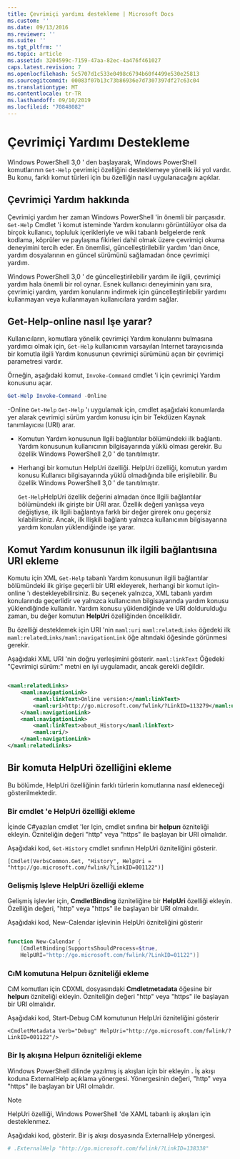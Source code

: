 ```yaml
---
title: Çevrimiçi yardımı destekleme | Microsoft Docs
ms.custom: ''
ms.date: 09/13/2016
ms.reviewer: ''
ms.suite: ''
ms.tgt_pltfrm: ''
ms.topic: article
ms.assetid: 3204599c-7159-47aa-82ec-4a476f461027
caps.latest.revision: 7
ms.openlocfilehash: 5c5707d1c533e0498c6794b60f4499e530e25813
ms.sourcegitcommit: 00083f07b13c73b86936e7d7307397df27c63c04
ms.translationtype: MT
ms.contentlocale: tr-TR
ms.lasthandoff: 09/10/2019
ms.locfileid: "70848082"
---
```

# <a name="supporting-online-help"></a>Çevrimiçi Yardımı Destekleme

Windows PowerShell 3,0 ' den başlayarak, Windows PowerShell komutlarının `Get-Help` çevrimiçi özelliğini desteklemeye yönelik iki yol vardır. Bu konu, farklı komut türleri için bu özelliğin nasıl uygulanacağını açıklar.

## <a name="about-online-help"></a>Çevrimiçi Yardım hakkında

Çevrimiçi yardım her zaman Windows PowerShell 'in önemli bir parçasıdır. `Get-Help` Cmdlet 'i komut isteminde Yardım konularını görüntülüyor olsa da birçok kullanıcı, topluluk içerikleriyle ve wiki tabanlı belgelerde renk kodlama, köprüler ve paylaşma fikirleri dahil olmak üzere çevrimiçi okuma deneyimini tercih eder. En önemlisi, güncelleştirilebilir yardım 'dan önce, yardım dosyalarının en güncel sürümünü sağlamadan önce çevrimiçi yardım.

Windows PowerShell 3,0 ' de güncelleştirilebilir yardım ile ilgili, çevrimiçi yardım hala önemli bir rol oynar. Esnek kullanıcı deneyiminin yanı sıra, çevrimiçi yardım, yardım konularını indirmek için güncelleştirilebilir yardımı kullanmayan veya kullanmayan kullanıcılara yardım sağlar.

## <a name="how-get-help--online-works"></a>Get-Help-online nasıl Işe yarar?

Kullanıcıların, komutlara yönelik çevrimiçi Yardım konularını bulmasına yardımcı olmak için, `Get-Help` kullanıcının varsayılan Internet tarayıcısında bir komutla ilgili Yardım konusunun çevrimiçi sürümünü açan bir çevrimiçi parametresi vardır.

Örneğin, aşağıdaki komut, `Invoke-Command` cmdlet 'i için çevrimiçi Yardım konusunu açar.

```powershell
Get-Help Invoke-Command -Online
```

-Online `Get-Help` `Get-Help` 'ı uygulamak için, cmdlet aşağıdaki konumlarda yer alarak çevrimiçi sürüm yardım konusu için bir Tekdüzen Kaynak tanımlayıcısı (URI) arar.

- Komutun Yardım konusunun Ilgili bağlantılar bölümündeki ilk bağlantı. Yardım konusunun kullanıcının bilgisayarında yüklü olması gerekir. Bu özellik Windows PowerShell 2,0 ' de tanıtılmıştır.

- Herhangi bir komutun HelpUri özelliği. HelpUri özelliği, komutun yardım konusu Kullanıcı bilgisayarında yüklü olmadığında bile erişilebilir. Bu özellik Windows PowerShell 3,0 ' de tanıtılmıştır.

  `Get-Help`HelpUri özellik değerini almadan önce Ilgili bağlantılar bölümündeki ilk girişte bir URI arar. Özellik değeri yanlışsa veya değiştiyse, ilk Ilgili bağlantıya farklı bir değer girerek onu geçersiz kılabilirsiniz. Ancak, ilk Ilişkili bağlantı yalnızca kullanıcının bilgisayarına yardım konuları yüklendiğinde işe yarar.

## <a name="adding-a-uri-to-the-first-related-link-of-a-command-help-topic"></a>Komut Yardım konusunun ilk ilgili bağlantısına URI ekleme

Komutu için XML `Get-Help` tabanlı Yardım konusunun ilgili bağlantılar bölümündeki ilk girişe geçerli bir URI ekleyerek, herhangi bir komut için-online 'ı destekleyebilirsiniz. Bu seçenek yalnızca, XML tabanlı yardım konularında geçerlidir ve yalnızca kullanıcının bilgisayarında yardım konusu yüklendiğinde kullanılır. Yardım konusu yüklendiğinde ve URI doldurulduğu zaman, bu değer komutun **HelpUri** özelliğinden önceliklidir.

Bu özelliği desteklemek için URI 'nin `maml:uri` `maml:relatedLinks` öğedeki ilk `maml:relatedLinks/maml:navigationLink` öğe altındaki öğesinde görünmesi gerekir.

Aşağıdaki XML URI 'nin doğru yerleşimini gösterir. `maml:linkText` Öğedeki "Çevrimiçi sürüm:" metni en iyi uygulamadır, ancak gerekli değildir.

```xml

<maml:relatedLinks>
    <maml:navigationLink>
        <maml:linkText>Online version:</maml:linkText>
        <maml:uri>http://go.microsoft.com/fwlink/?LinkID=113279</maml:uri>
    </maml:navigationLink>
    <maml:navigationLink>
        <maml:linkText>about_History</maml:linkText>
        <maml:uri/>
    </maml:navigationLink>
</maml:relatedLinks>
```

## <a name="adding-the-helpuri-property-to-a-command"></a>Bir komuta HelpUri özelliğini ekleme

Bu bölümde, HelpUri özelliğinin farklı türlerin komutlarına nasıl ekleneceği gösterilmektedir.

### <a name="adding-a-helpuri-property-to-a-cmdlet"></a>Bir cmdlet 'e HelpUri özelliği ekleme

İçinde C#yazılan cmdlet 'ler Için, cmdlet sınıfına bir **helpurı** özniteliği ekleyin. Özniteliğin değeri "http" veya "https" ile başlayan bir URI olmalıdır.

Aşağıdaki kod, `Get-History` cmdlet sınıfının HelpUri özniteliğini gösterir.

```
[Cmdlet(VerbsCommon.Get, "History", HelpUri = "http://go.microsoft.com/fwlink/?LinkID=001122")]
```

### <a name="adding-a-helpuri-property-to-an-advanced-function"></a>Gelişmiş Işleve HelpUri özelliği ekleme

Gelişmiş işlevler için, **CmdletBinding** özniteliğine bir **HelpUri** özelliği ekleyin. Özelliğin değeri, "http" veya "https" ile başlayan bir URI olmalıdır.

Aşağıdaki kod, New-Calendar işlevinin HelpUri özniteliğini gösterir

```powershell

function New-Calendar {
    [CmdletBinding(SupportsShouldProcess=$true,
    HelpURI="http://go.microsoft.com/fwlink/?LinkID=01122")]
```

### <a name="adding-a-helpuri-attribute-to-a-cim-command"></a>CıM komutuna Helpurı özniteliği ekleme

CıM komutları için CDXML dosyasındaki **Cmdletmetadata** öğesine bir **helpurı** özniteliği ekleyin. Özniteliğin değeri "http" veya "https" ile başlayan bir URI olmalıdır.

Aşağıdaki kod, Start-Debug CıM komutunun HelpUri özniteliğini gösterir

```
<CmdletMetadata Verb="Debug" HelpUri="http://go.microsoft.com/fwlink/?LinkID=001122"/>
```

### <a name="adding-a-helpuri-attribute-to-a-workflow"></a>Bir Iş akışına Helpurı özniteliği ekleme

Windows PowerShell dilinde yazılmış iş akışları için bir ekleyin **.** İş akışı koduna ExternalHelp açıklama yönergesi. Yönergesinin değeri, "http" veya "https" ile başlayan bir URI olmalıdır.

> [!NOTE]
> HelpUri özelliği, Windows PowerShell 'de XAML tabanlı iş akışları için desteklenmez.

Aşağıdaki kod, gösterir. Bir iş akışı dosyasında ExternalHelp yönergesi.

```powershell
# .ExternalHelp "http://go.microsoft.com/fwlink/?LinkID=138338"
```